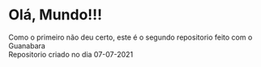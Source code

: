 # Olá, Mundo!!!
 Como o primeiro não deu certo, este é o  segundo repositorio feito com o Guanabara  
 Repositorio criado no dia 07-07-2021
